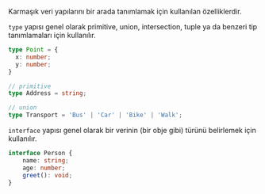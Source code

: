 Karmaşık veri yapılarını bir arada tanımlamak için kullanılan özelliklerdir.

`type` yapısı genel olarak primitive, union, intersection, tuple ya da benzeri tip tanımlamaları için kullanılır.

```ts
type Point = {
  x: number;
  y: number;
}

// primitive
type Address = string;

// union
type Transport = 'Bus' | 'Car' | 'Bike' | 'Walk';
```

`interface` yapısı genel olarak bir verinin (bir obje gibi) türünü belirlemek için kullanılır.

```ts
interface Person { 
	name: string;
	age: number; 
	greet(): void; 
}
```

